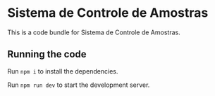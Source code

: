 
  # Sistema de Controle de Amostras

  This is a code bundle for Sistema de Controle de Amostras.

  ## Running the code

  Run `npm i` to install the dependencies.

  Run `npm run dev` to start the development server.
  
